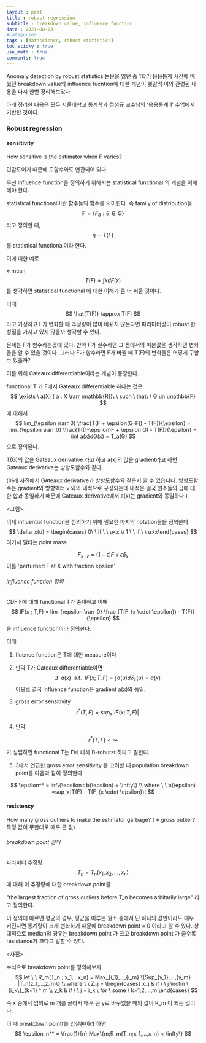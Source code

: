 ```yaml
---
layout : post
title : robust regression
subtitle : breakdown value, influence function
date : 2021-08-23
#categories:
tags : [datascience, robust statistics]
toc_sticky : true
use_math : true
comments: true
---
```


 Anomaly detection by robust statistics 논문을 읽던 중 1학기 응용통계 시간에 배웠던 breakdown value와 influence fucntion에 대한 개념이 헷갈려 이와 관련된 내용을 다시 한번 정리해보았다.

아래 정리한 내용은 모두 서울대학교 통계학과 정성규 교수님의 '응용통계 1' 수업에서 기반한 것이다.



### Robust regression



#### sensitivity

How sensitive is the estimator when F varies?



민감도이기 때문에 도함수와도 연관되어 있다.

우선 influence function을 정의하기 위해서는 statistical functional 의 개념을 이해해야 한다.

statistical functional이란 함수들의 함수를 의미한다. 즉 family of distribution을 
$$
\mathbb{F} = \{F_\theta : \theta \in \Theta\}
$$
라고 정의할 때,
$$
\eta = T(F)
$$
를 statistical functional이라 한다.



이에 대한 예로

※ mean
$$
T(F) = \int x dF(x)
$$
를 생각하면 statistical functional 에 대한 이해가 좀 더 쉬울 것이다.

이때
$$
\hat{T(F)} \approx T(F)
$$
라고 가정하고 F가 변화할 때 추정량이 많이 바뀌지 않는다면 파라미터값이 robust 한 성질을 가지고 있지 않을까 생각할 수 있다.

문제는 F가 함수라는것에 있다. 만약 F가 실수라면 그 점에서의 미분값을 생각하면 변화율을 알 수 있을 것이다. 그러나 F가 함수라면 F가 바뀔 때 T(F)의 변화율은 어떻게 구할 수 있을까?



이를 위해 Cateaux differentiable이라는 개념이 등장한다.

functional T 가 F에서 Gateaux differentiable 하다는 것은 
$$
\exists \ a(X) ( a : X \rarr \mathbb{R})\ \ such \ that\ \ G \in \mathbb{F}
$$
에 대해서
$$
lim_{\epsilon \rarr 0} \frac{T(F + \epsilon(G-F)) - T(F)}{\epsilon} = lim_{\epsilon \rarr 0} \frac{T((1-\epsilon)F + \epsilon G) - T(F)}{\epsilon} = \int a(x)dG(x) = T_a(G)
$$
으로 정의된다. 

T(G)의 값을 Gateaux derivative 라고 하고 a(x)의 값을 gradient라고 하면 Gateaux derivative는 방향도함수와 같다. 

(아래 사진에서 GAteaux derivative가 방향도함수와 같은지 알 수 있습니다. 방향도함수는 gradient와 방향벡터 v 와의 내적으로 구성되는데 내적은 결국 원소들의 곱에 대한 합과 동일하기 때문에 Gateaux derivative에서 a(x)는 gradient와 동일하다.)

<그림>



이제 influential function을 정의하기 위해 필요한 마지막 notation들을 정의한다
$$
\delta_x(u) = \begin{cases} 0\ \  if \ \ u<x \\ 1 \ \ if \ \ u>x\end{cases}
$$
여기서 델타는 point mass


$$
F_{x \cdot \epsilon} = (1 - \epsilon)F + \epsilon \delta_x
$$
이를 'perturbed F at X with fraction epsilon'



###### influence function 정의

CDF F에 대해 functional T가 존재하고 이때 
$$
IF(x ; T,F) = lim_{\epsilon \rarr 0} \frac {T(F_{x \cdot \epsilon}) - T(F)}{\epsilon}
$$
을 influence function이라 정의한다. 

이때

1. fluence function은 T에 대한 measure이다

2. 만약 T가 Gateaux differentiable이면 
   $$
   \exists \ \ a(x) \ \ s.t. \ \ IF(x;T,F) = \int a(u)d\delta_x(u) = a(x)
   $$
   이므로 결국 influence function은 gradient a(x)와 동일.



3. gross error sensitivity
   $$
   r^*(T,F) = sup_x |IF(x;T,F)|
   $$

4. 만약 

$$
r^*(T,F) < \infty
$$

가 성립하면 functional T는 F에 대해 B-robutst 하다고 말한다. 

5. 3에서 언급한 gross error sensitivity 를 고려할 때 population breakdown point를 다음과 같이 정의한다

$$
\epsilon^* = inf\{\epsilon : b(\epsilon) = \infty\} \\ where \ \  b(\epsilon) =sup_x|T(F) - T(F_{x \cdot \epsilon})|
$$





#### resistency

How many gross outliers to make the estimator garbage? ( ※ gross outlier? 특정 값이 무한대로 매우 큰 값)



###### breakdown point 정의

파라미터 추정량 
$$
T_n = T_n(x_1, x_2, ... , x_n)
$$
에 대해 이 추정량에 대한 breakdown point를 

"the largest fraction of gross outliers before T_n becomes arbitarily large" 라고 정의한다. 

이 정의에 따르면 평균의 경우, 평균을 이루는 원소 중에서 단 하나의 값만이라도 매우 커진다면 통계량이 크게 변화하기 때문에 breakdown point = 0 이라고 할 수 있다. 상대적으로 median의 경우는 breakdown point 가 크고 breakdown point 가 클수록 resistance가 크다고 말할 수 있다.

<사진>

수식으로 breakdown point를 정의해보자.
$$
let \ \ R_m(T_n ; x_1,...x_n) = Max_{i_1},...,{i_m} \{Sup_{y_1},...,{y_m} |T_n(z_1,...,z_n)\}
\\
where \ \ Z_j = \begin{cases} x_j & if \ \ j \notin \{i_k\}_{k=1} ^ m \\ y_k & if \ \  j = i_k \ for \ some \ k=1,2,...,m \end{cases}
$$


즉 x 중에서 임의로 m 개를 골라서 매우 큰 y로 바꾸었을 때의 값이 R_m 이 되는 것이다.



이 때 breakdown pointf를 입실론이라 하면
$$
\epsilon_n^* = \frac{1}{n} Max\{m;R_m(T_n;x_1,...,x_n) < \infty\}
$$
 



